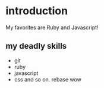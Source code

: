 # introduction
My favorites are Ruby and Javascript!
## my deadly skills
* git
* ruby
* javascript
* css
and so on.
rebase
wow
